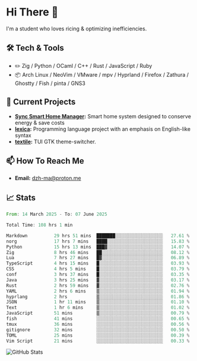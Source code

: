 # Hi There 👋
I'm a student who loves ricing & optimizing inefficiencies.
## 🛠️ Tech & Tools
- ✏️  Zig / Python / OCaml / C++ / Rust / JavaScript / Ruby
- 📦 Arch Linux / NeoVim / VMware / mpv / Hyprland / Firefox / Zathura / Ghostty / Fish / pinta / GNS3
## 🔭 Current Projects
- **[Sync Smart Home Manager](https://github.com/dzh-ma/sync):** Smart home system designed to conserve energy & save costs
- **[lexica](https://github.com/dzh-ma/lexica):** Programming language project with an emphasis on English-like syntax
- **[textile](https://github.com/dzh-ma/textile):** TUI GTK theme-switcher.
## 📫 How To Reach Me
- **Email:** [dzh-ma@proton.me](mailto:dzh-ma@proton.me)
## 📈 Stats
<!--START_SECTION:waka-->

```rust
From: 14 March 2025 - To: 07 June 2025

Total Time: 108 hrs 1 min

Markdown          29 hrs 51 mins  ███████░░░░░░░░░░░░░░░░░░   27.61 %
norg              17 hrs 7 mins   ████░░░░░░░░░░░░░░░░░░░░░   15.83 %
Python            15 hrs 13 mins  ███▓░░░░░░░░░░░░░░░░░░░░░   14.07 %
Zig               8 hrs 46 mins   ██░░░░░░░░░░░░░░░░░░░░░░░   08.12 %
Lua               7 hrs 27 mins   █▓░░░░░░░░░░░░░░░░░░░░░░░   06.89 %
TypeScript        4 hrs 15 mins   █░░░░░░░░░░░░░░░░░░░░░░░░   03.93 %
CSS               4 hrs 5 mins    █░░░░░░░░░░░░░░░░░░░░░░░░   03.79 %
conf              3 hrs 37 mins   █░░░░░░░░░░░░░░░░░░░░░░░░   03.35 %
Java              3 hrs 25 mins   ▓░░░░░░░░░░░░░░░░░░░░░░░░   03.17 %
Rust              2 hrs 59 mins   ▓░░░░░░░░░░░░░░░░░░░░░░░░   02.76 %
YAML              2 hrs 6 mins    ▒░░░░░░░░░░░░░░░░░░░░░░░░   01.94 %
hyprlang          2 hrs           ▒░░░░░░░░░░░░░░░░░░░░░░░░   01.86 %
JSON              1 hr 11 mins    ▒░░░░░░░░░░░░░░░░░░░░░░░░   01.10 %
Text              1 hr 6 mins     ▒░░░░░░░░░░░░░░░░░░░░░░░░   01.02 %
JavaScript        51 mins         ▒░░░░░░░░░░░░░░░░░░░░░░░░   00.79 %
fish              41 mins         ░░░░░░░░░░░░░░░░░░░░░░░░░   00.65 %
tmux              36 mins         ░░░░░░░░░░░░░░░░░░░░░░░░░   00.56 %
gitignore         32 mins         ░░░░░░░░░░░░░░░░░░░░░░░░░   00.50 %
TOML              25 mins         ░░░░░░░░░░░░░░░░░░░░░░░░░   00.39 %
Vim Script        21 mins         ░░░░░░░░░░░░░░░░░░░░░░░░░   00.33 %
```

<!--END_SECTION:waka-->

![GitHub Stats](https://github-readme-stats.vercel.app/api?username=dzh-ma&show_icons=true&theme=transparent)
